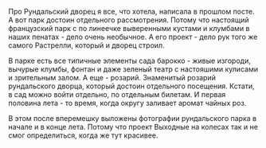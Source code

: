 Про Рундальский дворец я все, что хотела, написала в прошлом посте. А вот парк достоин отдельного рассмотрения. Потому что настоящий французский парк с по линеечке выверенными кустами и клумбами в наших пенатах - дело очень необычное. А его проект - дело рук того же самого Растрелли, который и дворец строил.

В парке есть все типичные элементы сада барокко - живые изгороди, вычурые клумбы, фонтан и даже зеленый театр с настояшими кулисами и зрительным залом. А еще - розарий. Знаменитый розарий рундальского дворца,  который достоин отдельного посещения. Кстати, в сад можно войти отдельно, по отдельным билетам. И первая половина лета - то время, когда округу заливает аромат чайных роз.

В этом после вперемешку выложены фотографии рундальского парка в начале и в конце лета. Потому что проект Выходные на колесах так и не смог определиться, когда же тут красивее.

